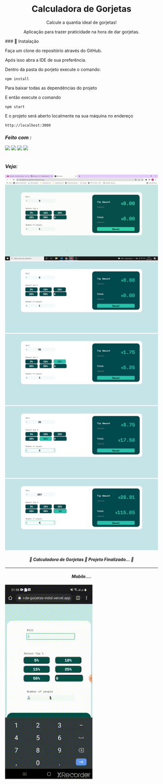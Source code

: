 <h1 align="center">Calculadora de Gorjetas</h1>
<p align="center">Calcule a quantia ideal de gorjetas!</p>
<p align="center"> Aplicação para trazer praticidade na hora de dar gorjetas.</p>
### 🔧 Instalação

Faça um clone do repositório através do GitHub.

Após isso abra a IDE de sua preferência.

Dentro da pasta do porjeto execute o comando:

```
npm install
```

Para baixar todas as dependências do projeto

E então execute o comando

```
npm start
```

E o projeto será aberto localmente na sua máquina no endereço

```
http://localhost:3000
```

<h3> <i> Feito com : <i></h3>
  <img src='https://img.shields.io/badge/React-20232A?style=for-the-badge&logo=react&logoColor=61DAFB'/>
  <img src='https://img.shields.io/badge/JavaScript-F7DF1E?style=for-the-badge&logo=javascript&logoColor=black'/>
 
 <img src='https://img.shields.io/badge/CSS3-1572B6?style=for-the-badge&logo=css3&logoColor=white'/>
 
 <img src='https://img.shields.io/badge/HTML5-E34F26?style=for-the-badge&logo=html5&logoColor=white'/>
 <br/>
 <br/>

<h3><i>Veja:</i></h3>

 <img src='imagensReadme\2022-02-14-13-57-17_Trim.gif'>
 <img src='imagensReadme\gorjetas.png'>
 <img src='imagensReadme\gorjetas2.png'>
 <img src='imagensReadme\gorjetas3.png'>
 <img src='imagensReadme\gorjetas4.png'>
  
 <h4 align="center"> 
	🚧  Calculadora de Gorjetas 🚀 Projeto Finalizado...  🚧
</h4>
  <hr/>
 <h4 align="center"> 
	 Mobile....
</h4>
 <img align="center" src='imagensReadme\WhatsApp-Video-2022-02-14-at-22.11.48.gif'/>
